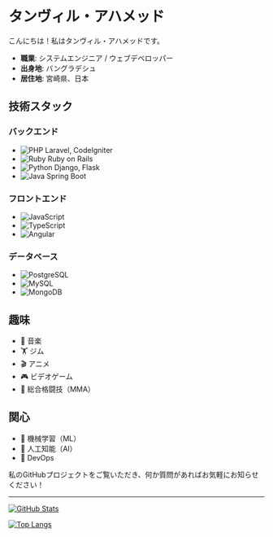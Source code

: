 # タンヴィル・アハメッド

こんにちは！私はタンヴィル・アハメッドです。

- **職業**: システムエンジニア / ウェブデベロッパー
- **出身地**: バングラデシュ
- **居住地**: 宮崎県、日本

## 技術スタック

### バックエンド
- <img src="https://img.shields.io/badge/-PHP-777BB4?style=flat-square&logo=php&logoColor=white" alt="PHP" /> Laravel, CodeIgniter
- <img src="https://img.shields.io/badge/-Ruby-CC342D?style=flat-square&logo=ruby&logoColor=white" alt="Ruby" /> Ruby on Rails
- <img src="https://img.shields.io/badge/-Python-3776AB?style=flat-square&logo=python&logoColor=white" alt="Python" /> Django, Flask
- <img src="https://img.shields.io/badge/-Java-007396?style=flat-square&logo=java&logoColor=white" alt="Java" /> Spring Boot

### フロントエンド
- <img src="https://img.shields.io/badge/-JavaScript-F7DF1E?style=flat-square&logo=javascript&logoColor=black" alt="JavaScript" />
- <img src="https://img.shields.io/badge/-TypeScript-3178C6?style=flat-square&logo=typescript&logoColor=white" alt="TypeScript" />
- <img src="https://img.shields.io/badge/-Angular-DD0031?style=flat-square&logo=angular&logoColor=white" alt="Angular" />

### データベース
- <img src="https://img.shields.io/badge/-PostgreSQL-336791?style=flat-square&logo=postgresql&logoColor=white" alt="PostgreSQL" />
- <img src="https://img.shields.io/badge/-MySQL-4479A1?style=flat-square&logo=mysql&logoColor=white" alt="MySQL" />
- <img src="https://img.shields.io/badge/-MongoDB-47A248?style=flat-square&logo=mongodb&logoColor=white" alt="MongoDB" />

## 趣味
- 🎵 音楽
- 🏋️ ジム
- 🎬 アニメ
- 🎮 ビデオゲーム
- 🥋 総合格闘技（MMA）

## 関心
- 🤖 機械学習（ML）
- 🧠 人工知能（AI）
- 🚀 DevOps

私のGitHubプロジェクトをご覧いただき、何か質問があればお気軽にお知らせください！

---

[![GitHub Stats](https://github-readme-stats.vercel.app/api?username=gtmtanvir&show_icons=true&theme=radical)](https://github.com/gtmtanvir)

[![Top Langs](https://github-readme-stats.vercel.app/api/top-langs/?username=gtmtanvir&layout=compact&theme=radical)](https://github.com/gtmtanvir)
